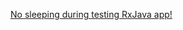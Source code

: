 [No sleeping during testing RxJava app!](https://jacek-marchwicki.github.io/blog/no-sleeping-during-testing-rxjava-app/)